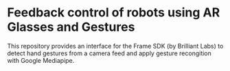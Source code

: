 # Feedback control of robots using AR Glasses and Gestures
This repository provides an interface for the Frame SDK (by Brilliant Labs) to detect hand gestures from a camera feed and apply gesture recongition with Google Mediapipe.
